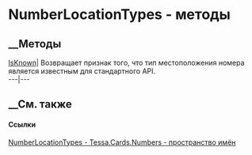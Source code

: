 # NumberLocationTypes - методы
##  __Методы
[IsKnown](M_Tessa_Cards_Numbers_NumberLocationTypes_IsKnown.htm)|  Возвращает
признак того, что тип местоположения номера является известным для
стандартного API.  
---|---  
## __См. также
#### Ссылки
[NumberLocationTypes - ](T_Tessa_Cards_Numbers_NumberLocationTypes.htm)
[Tessa.Cards.Numbers - пространство имён](N_Tessa_Cards_Numbers.htm)
